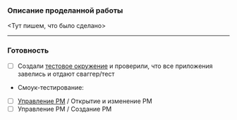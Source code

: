 ### Описание проделанной работы

<Тут пишем, что было сделано>

---

### Готовность

- [ ] Создали [тестовое окружение](https://gitlab.2gis.ru/ams/ams-deploy) и проверили, что все приложения завелись и отдают сваггер/тест
- Смоук-тестирование:
- [ ] [Управление РМ](https://gitlab.2gis.ru/ams/ams-deploy/wikis/управление-рм) / Открытие и изменение РМ
- [ ] Управление РМ / Создание РМ
